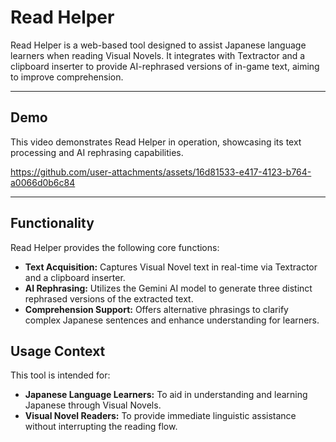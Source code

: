 # Read Helper

Read Helper is a web-based tool designed to assist Japanese language learners when reading Visual Novels. It integrates with Textractor and a clipboard inserter to provide AI-rephrased versions of in-game text, aiming to improve comprehension.

---

## Demo

This video demonstrates Read Helper in operation, showcasing its text processing and AI rephrasing capabilities.

https://github.com/user-attachments/assets/16d81533-e417-4123-b764-a0066d0b6c84

---

## Functionality

Read Helper provides the following core functions:

*   **Text Acquisition:** Captures Visual Novel text in real-time via Textractor and a clipboard inserter.
*   **AI Rephrasing:** Utilizes the Gemini AI model to generate three distinct rephrased versions of the extracted text.
*   **Comprehension Support:** Offers alternative phrasings to clarify complex Japanese sentences and enhance understanding for learners.

## Usage Context

This tool is intended for:

*   **Japanese Language Learners:** To aid in understanding and learning Japanese through Visual Novels.
*   **Visual Novel Readers:** To provide immediate linguistic assistance without interrupting the reading flow.

